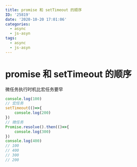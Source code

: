 ```yaml
---
title: promise 和 setTimeout 的顺序
ID: '25819'
date: '2020-10-20 17:01:06'
categories:
  - async
  - js-asyn
tags:
  - async
  - js-asyn
---
```


# promise 和 setTimeout 的顺序

微任务执行时机比宏任务要早

``` js 
console.log(100)
// 宏任务
setTimeout(()=>{
    console.log(200)
})
// 微任务
Promise.resolve().then(()=>{
    console.log(300)
})
console.log(400)
// 100
// 400
// 300
// 200
```
 
 
 
 
 
 
 
 
 
 
 
 
 
 
 
 
 
 
 
 
 
 
 
 
 
